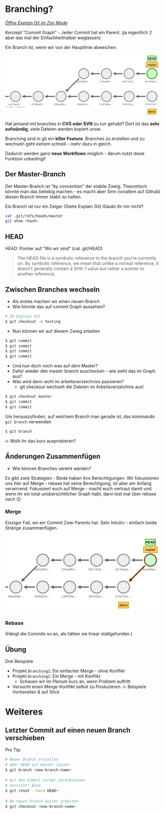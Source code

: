 # Branching?

_[Öffne Explain Git im Zen Mode](http://onlywei.github.io/explain-git-with-d3/)_

Konzept "Commit Graph" - Jeder Commit hat ein Parent. (ja eigentlich 2 aber das mal der Einfachheithalber weglassen)

Ein Branch ist, wenn wir von der Hauptlinie abweichen.

![](images/simple-branch-view.png)

Hat jemand mit branches in **CVS oder SVN** zu tun gehabt? Dort ist das **sehr aufwändig**, viele Dateien werden kopiert unsw.

Branching sind in git ein **killer Feature**. Branches zu erstellen und zu wechseln geht extrem schnell - mehr dazu in gleich.

Dadurch werden ganz **neue Workflows** möglich - darum nutzt diese Funktion unbedingt!

## Der Master-Branch
Der Master-Branch ist "by convention" der stabile Zweig. Theoretisch könnte man das beliebig machen - es macht aber Sinn (vorallem auf Github) diesen Branch immer stabil zu halten.

Ein Branch ist nur ein Zeiger (Siehe Explain Git)
Glaubt ihr mir nicht?

```bash
cat .git/refs/heads/master
git show <hash>
```

## HEAD
HEAD: Pointer auf "Wo wir sind" (cat .git/HEAD)

> The HEAD file is a symbolic reference to the branch you’re currently on. By symbolic reference, we mean that unlike a normal reference, it doesn’t generally contain a SHA-1 value but rather a pointer to another reference.

## Zwischen Branches wechseln

* Als erstes machen wir einen neuen Branch
* Wie könnte das auf commit Graph aussehen?
```bash
# Im Explain Git
$ git checkout -b testing
```
* Nun können wir auf diesem Zweig arbeiten
```bash
$ git commit
$ git commit
$ git commit
$ git commit
```
* Und nun doch noch was auf dem Master?
* Dafür wieder den master branch auschecken - wie sieht das im Graph aus?
* Was wird dann wohl im arbeitsverzeichniss passieren?
    * git checkout wechselt die Dateien im Arbeitsverzeichnis aus!

```bash
$ git checkout master
$ git commit
$ git commit
```

Um herauszufinden, auf welchem Branch man gerade ist, das kommando `git branch` verwenden

```bash
$ git branch
```

➪ Wollt ihr das kurz ausprobieren?

## Änderungen Zusammenfügen

* Wie können Branches vereint werden?

Es gibt zwie Strategien - Beide haben ihre Berechtigungen. Wir fokussieren uns hier auf Merge - rebase hat seine Berechtigung, ist aber am Anfang verwirrend. Fokussiert euch auf Merge - macht euch vertraut damit und wenn ihr ein total unübersichtlicher Graph habt, dann lest mal über rebase nach :wink:

### Merge
Einziger Fall, wo ein Commit Zwei Parents hat. Sehr Intuitiv - einfach beide Stränge zusammenfügen.

![](images/simple-merge.png)

### Rebase

(Hängt die Commits so an, als hätten sie linear stattgefunden.)

## Übung

Drei Beispiele
* Projekt `Branching1`: Ein einfacher Merge - ohne Konflikt
* Projekt `Branching2`: Ein Merge - mit Konflikt
    * Schauen wir im Plenum kurz an, wenn Problem auftritt
* Versucht einen Merge-Konflikt selbst zu Produzieren.
➪ Beispiele Vorbereiten & auf Stick


# Weiteres

## Letzter Commit auf einen neuen Branch verschieben

Pro Tip:

```bash
# Neuer Branch erstellen
# aber HEAD auf master lassen
$ git branch <new-branch-name>

# Auf den Commit vorher zurücksetzen
# Vorsicht! Böse
$ git reset --hard HEAD~

# Am neuen branch weiter arbeiten
$ git checkout <new-branch-name>
```
